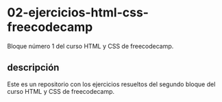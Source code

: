 # 02-ejercicios-html-css-freecodecamp
Bloque número 1 del curso HTML y CSS de freecodecamp.

## descripción
Este es un repositorio con los ejercicios resueltos del segundo bloque del curso HTML y CSS de freecodecamp.
